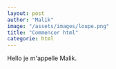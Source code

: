 ```yaml
---
layout: post
author: "Malik"
image: "/assets/images/loupe.png"
title: "Commencer html"
categorie: html
---
```




<p> Hello je m'appelle Malik. </p>